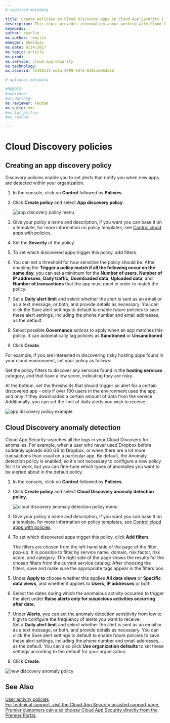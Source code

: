 ```yaml
---
# required metadata

title: Create policies on Cloud Discovery apps in Cloud App Security | Microsoft Docs
description: This topic provides information about working with Cloud Discovery policies.
keywords:
author: rkarlin
ms.author: rkarlin
manager: mbaldwin
ms.date: 9/24/2017
ms.topic: article
ms.prod:
ms.service: cloud-app-security
ms.technology:
ms.assetid: 45446111-ed1a-4699-9df5-840cc6664a6b

# optional metadata

#ROBOTS:
#audience:
#ms.devlang:
ms.reviewer: reutam
ms.suite: ems
#ms.tgt_pltfrm:
#ms.custom:

---
```


# Cloud Discovery policies
    
## Creating an app discovery policy  
Discovery policies enable you to set alerts that notify you when new apps are detected within your organization.  
  
1.  In the console, click on **Control** followed by **Policies**.  
  
2.  Click **Create policy** and select **App discovery policy**.  
  
     ![app discovery policy menu](./media/app-discovery-policy-menu.png "app discovery policy menu")  
  
3.  Give your policy a name and description, if you want you can base it on a template, for more information on policy templates, see [Control cloud apps with policies](control-cloud-apps-with-policies.md).  
  
4.  Set the **Severity** of the policy.

5. To set which discovered apps trigger this policy, add filters.  
  
6.  You can set a threshold for how sensitive the policy should be. After enabling the **Trigger a policy match if all the following occur on the same day**, you can set a minimum for the **Number of users**, **Number of IP addresses**, **Daily traffic**, **Downloaded data**, **Uploaded data**, and **Number of transactions** that the app must meet in order to match the policy.  
  
7.  Set a **Daily alert limit** and select whether the alert is sent as an email or as a text message, or both, and provide details as necessary. You can click the Save alert settings to default to enable future policies to save these alert settings, including the phone number and email addresses, as the default.  
  
8. Select possible **Governance** actions to apply when an app matches this policy. It can automatically tag policies as **Sanctioned** or **Unsanctioned** 

8.  Click **Create**.  
  
For example, if you are interested in discovering risky hosting apps found in your cloud environment, set your policy as follows:  
  
Set the policy filters to discover any services found in the **hosting services** category, and that have a low score, indicating they are risky.   
   
At the bottom, set the thresholds that should trigger an alert for a certain discovered app - only if over 100 users in the environment used the app, and only if they downloaded a certain amount of data from the service.   
Additionally, you can set the limit of daily alerts you wish to receive.  
  
![app discovery policy example](./media/app-discovery-policy-example.png "app discovery policy example")  
  
## Cloud Discovery anomaly detection  
Cloud App Security searches all the logs in your Cloud Discovery for anomalies. For example, when a user who never used Dropbox before suddenly uploads 600 GB to Dropbox, or when there are a lot more transactions than usual on a particular app. By default, the Anomaly detection policy is enabled, so it's not necessary to configure a new policy for it to work, but you can fine-tune which types of anomalies you want to be alerted about in the default policy.  
  
1.  In the console, click on **Control** followed by **Policies**.  
  
2.  Click **Create policy** and select **Cloud Discovery anomaly detection policy**.  
  
     ![cloud discovery anomaly detection policy menu](./media/cloud-discovery-anomaly-detection-policy-menu.png "cloud discovery anomaly detection policy menu")  
  
3.  Give your policy a name and description, if you want you can base it on a template, for more information on policy templates, see [Control cloud apps with policies](control-cloud-apps-with-policies.md).  
  
4.  To set which discovered apps trigger this policy, click **Add filters**.  
  
     The filters are chosen from the left-hand side of the page of the filter pop-up. It is possible to filter by service name, domain, risk factor, risk score, and category. The right side of the page shows the results for the chosen filters from the current service catalog. After choosing the filters, save and make sure the appropriate tags appear in the filters box.  
  
5.  Under **Apply to** choose whether this applies **All data views** or **Specific data views**, and whether it applies to **Users**, **IP addresses** or both.  
  
6.  Select the dates during which the anomalous activity occurred to trigger the alert under **Raise alerts only for suspicious activities occurring after date.**  
  
7.  Under **Alerts**, you can set the anomaly detection sensitivity from low to high to configure the frequency of alerts you want to receive.  
Set a **Daily alert limit** and select whether the alert is sent as an email or as a text message, or both, and provide details as necessary. You can click the Save alert settings to default to enable future policies to save these alert settings, including the phone number and email addresses, as the default. You can also click **Use organization defaults** to set these settings according to the default for your organization.  
  
9. Click **Create**.  
  
![new discovery anomaly policy](./media/new-discovery-anomaly-policy.png "new discovery anomaly policy")  
  
## See Also  
[User activity policies](user-activity-policies.md)   
[For technical support, visit the Cloud App Security assisted support page.](http://support.microsoft.com/oas/default.aspx?prid=16031)   
[Premier customers can also choose Cloud App Security directly from the Premier Portal.](https://premier.microsoft.com/)  
  
  